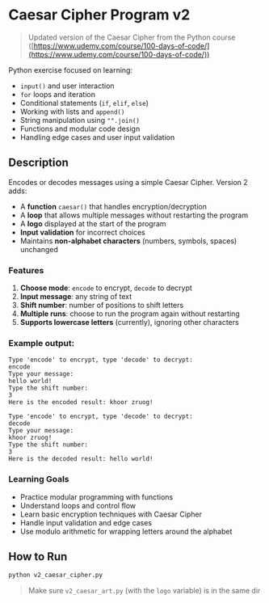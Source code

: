 # Caesar Cipher Program v2

> Updated version of the Caesar Cipher from the Python course ([https://www.udemy.com/course/100-days-of-code/](https://www.udemy.com/course/100-days-of-code/))

Python exercise focused on learning:

* `input()` and user interaction
* `for` loops and iteration
* Conditional statements (`if`, `elif`, `else`)
* Working with lists and `append()`
* String manipulation using `"".join()`
* Functions and modular code design
* Handling edge cases and user input validation

## Description

Encodes or decodes messages using a simple Caesar Cipher. Version 2 adds:

* A **function** `caesar()` that handles encryption/decryption
* A **loop** that allows multiple messages without restarting the program
* A **logo** displayed at the start of the program
* **Input validation** for incorrect choices
* Maintains **non-alphabet characters** (numbers, symbols, spaces) unchanged

### Features

1. **Choose mode**: `encode` to encrypt, `decode` to decrypt
2. **Input message**: any string of text
3. **Shift number**: number of positions to shift letters
4. **Multiple runs**: choose to run the program again without restarting
5. **Supports lowercase letters** (currently), ignoring other characters

### Example output:

```
Type 'encode' to encrypt, type 'decode' to decrypt:
encode
Type your message:
hello world!
Type the shift number:
3
Here is the encoded result: khoor zruog!
```

```
Type 'encode' to encrypt, type 'decode' to decrypt:
decode
Type your message:
khoor zruog!
Type the shift number:
3
Here is the decoded result: hello world!
```

### Learning Goals

* Practice modular programming with functions
* Understand loops and control flow
* Learn basic encryption techniques with Caesar Cipher
* Handle input validation and edge cases
* Use modulo arithmetic for wrapping letters around the alphabet

## How to Run

```bash
python v2_caesar_cipher.py
```

> Make sure `v2_caesar_art.py` (with the `logo` variable) is in the same dir
